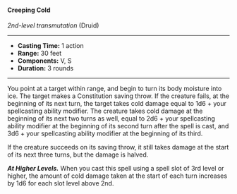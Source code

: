 #### Creeping Cold
*2nd-level transmutation* (Druid)
___
- **Casting Time:** 1 action
- **Range:** 30 feet
- **Components:** V, S
- **Duration:** 3 rounds
---
You point at a target within range, and begin to
turn its body moisture into ice.
The target makes a Constitution saving throw. If
the creature fails, at the beginning of its next turn,
the target takes cold damage equal to 1d6 + your
spellcasting ability modifier. The creature takes cold
damage at the beginning of its next two turns as
well, equal to 2d6 + your spellcasting ability
modifier at the beginning of its second turn after
the spell is cast, and 3d6 + your spellcasting ability
modifier at the beginning of its third.

If the creature succeeds on its saving throw, it
still takes damage at the start of its next three turns,
but the damage is halved.

***At Higher Levels.***  When you cast this spell using
a spell slot of 3rd level or higher, the amount of
cold damage taken at the start of each turn
increases by 1d6 for each slot level above 2nd. 
